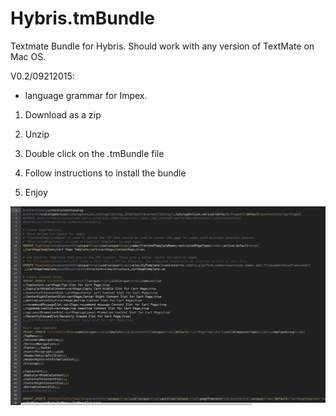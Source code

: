 # Hybris.tmBundle
Textmate Bundle for Hybris. Should work with any version of TextMate on Mac OS.

V0.2/09212015:
- language grammar for Impex.

1) Download as a zip

2) Unzip

3) Double click on the .tmBundle file 

4) Follow instructions to install the bundle

5) Enjoy

![alt tag](https://github.com/erikwennerberg/Hybris.tmBundle/blob/master/Hybris.tmBundle.png)
